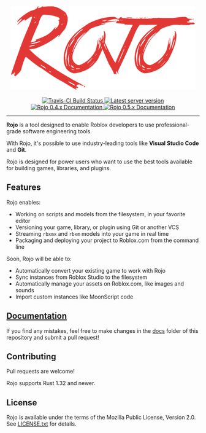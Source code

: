 <div align="center">
    <a href="https://rojo.space">
        <img src="assets/logo-512.png" alt="Rojo" height="217" />
    </a>
</div>

<div>&nbsp;</div>

<div align="center">
    <a href="https://travis-ci.org/rojo-rbx/rojo">
        <img src="https://api.travis-ci.org/rojo-rbx/rojo.svg?branch=master" alt="Travis-CI Build Status" />
    </a>
    <a href="https://crates.io/crates/rojo">
        <img src="https://img.shields.io/crates/v/rojo.svg?label=version" alt="Latest server version" />
    </a>
    <a href="https://rojo.space/docs/0.4.x">
        <img src="https://img.shields.io/badge/docs-0.4.x-brightgreen.svg" alt="Rojo 0.4.x Documentation" />
    </a>
    <a href="https://rojo.space/docs/0.5.x">
        <img src="https://img.shields.io/badge/docs-0.5.x-brightgreen.svg" alt="Rojo 0.5.x Documentation" />
    </a>
</div>

<hr />

**Rojo** is a tool designed to enable Roblox developers to use professional-grade software engineering tools.

With Rojo, it's possible to use industry-leading tools like **Visual Studio Code** and **Git**.

Rojo is designed for power users who want to use the best tools available for building games, libraries, and plugins.

## Features
Rojo enables:

* Working on scripts and models from the filesystem, in your favorite editor
* Versioning your game, library, or plugin using Git or another VCS
* Streaming `rbxmx` and `rbxm` models into your game in real time
* Packaging and deploying your project to Roblox.com from the command line

Soon, Rojo will be able to:

* Automatically convert your existing game to work with Rojo
* Sync instances from Roblox Studio to the filesystem
* Automatically manage your assets on Roblox.com, like images and sounds
* Import custom instances like MoonScript code

## [Documentation](https://rojo.space/docs/latest)
If you find any mistakes, feel free to make changes in the [docs](https://github.com/rojo-rbx/rojo/tree/master/docs) folder of this repository and submit a pull request!

## Contributing
Pull requests are welcome!

Rojo supports Rust 1.32 and newer.

## License
Rojo is available under the terms of the Mozilla Public License, Version 2.0. See [LICENSE.txt](LICENSE.txt) for details.